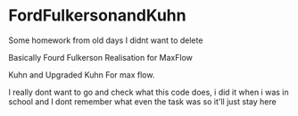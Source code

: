 # FordFulkersonandKuhn
Some homework from old days I didnt want to delete

Basically Fourd Fulkerson Realisation for MaxFlow

Kuhn and Upgraded Kuhn For max flow.

I really dont want to go and check what this code does, i did it when i was in school and I dont remember what even the task was so it'll just stay here
